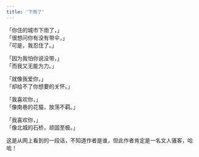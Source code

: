```yaml
---
title: '下雨了'
---
```

「你住的城市下雨了，」  
「很想问你有没有带伞，」  
「可是，我忍住了。」  
  
「因为我怕你说没带，」  
「而我又无能为力。」  
  
「就像我爱你，」  
「却给不了你想要的关怀。」  
  
「我喜欢你，」  
「像南巷的花猫，放荡不羁。」  
  
「我喜欢你，」  
「像北城的石桥，顽固至极。」

这是从网上看到的一段话，不知道作者是谁，但此作者肯定是一名文人骚客，哈哈！